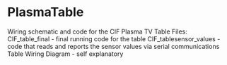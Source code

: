 # PlasmaTable
Wiring schematic and code for the CIF Plasma TV Table
Files:
CIF_table_final - final running code for the table
CIF_tablesensor_values - code that reads and reports the sensor values via serial communications
Table Wiring Diagram - self explanatory
